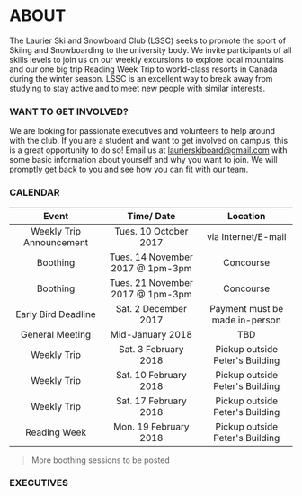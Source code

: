 # ABOUT

The Laurier Ski and Snowboard Club (LSSC) seeks to promote the sport of Skiing and Snowboarding to the university body. We invite participants of all skills levels to join us on our weekly excursions to explore local mountains and our one big trip Reading Week Trip to world-class resorts in Canada during the winter season. LSSC is an excellent way to break away from studying to stay active and to meet new people with similar interests. 

### WANT TO GET INVOLVED?

We are looking for passionate executives and volunteers to help around with the club. If you are a student and want to get involved on campus, this is a great opportunity to do so! Email us at laurierskiboard@gmail.com with some basic information about yourself and why you want to join. We will promptly get back to you and see how you can fit with our team.

### CALENDAR

Event | Time/ Date | Location
:------------: | :-------------: | :-------------:
Weekly Trip Announcement | Tues. 10 October 2017 | via Internet/E-mail
Boothing | Tues. 14 November 2017 @ 1pm-3pm | Concourse
Boothing | Tues. 21 November 2017 @ 1pm-3pm | Concourse
Early Bird Deadline | Sat. 2 December 2017 | Payment must be made in-person
General Meeting | Mid-January 2018 | TBD
Weekly Trip | Sat. 3 February 2018 | Pickup outside Peter's Building
Weekly Trip | Sat. 10 February 2018 | Pickup outside Peter's Building
Weekly Trip | Sat. 17 February 2018 | Pickup outside Peter's Building
Reading Week | Mon. 19 February 2018 | Pickup outside Peter's Building
> More boothing sessions to be posted

### EXECUTIVES

